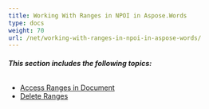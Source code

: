 ```yaml
---
title: Working With Ranges in NPOI in Aspose.Words
type: docs
weight: 70
url: /net/working-with-ranges-in-npoi-in-aspose-words/
---
```


###### **This section includes the following topics:** 

- [Access Ranges in Document](https://docs.aspose.com/words/net/access-ranges-in-document/)
- [Delete Ranges](https://docs.aspose.com/words/net/delete-ranges/)
